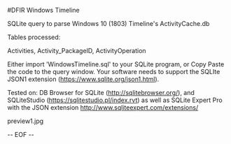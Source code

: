 #DFIR Windows Timeline 

SQLite query to parse Windows 10 (1803) Timeline's ActivityCache.db

Tables processed:

Activities,
Activity_PackageID,
ActivityOperation

Either import 'WindowsTimeline.sql' to your SQLite program, or Copy Paste the code to the query window.
Your software needs to support the SQLIte JSON1 extension (https://www.sqlite.org/json1.html).

Tested on:
DB Browser for SQLite (http://sqlitebrowser.org/), and
SQLiteStudio (https://sqlitestudio.pl/index.rvt) as well as
SQLite Expert Pro with the JSON extension http://www.sqliteexpert.com/extensions/ 

<img>preview1.jpg</imag>



-- EOF --
